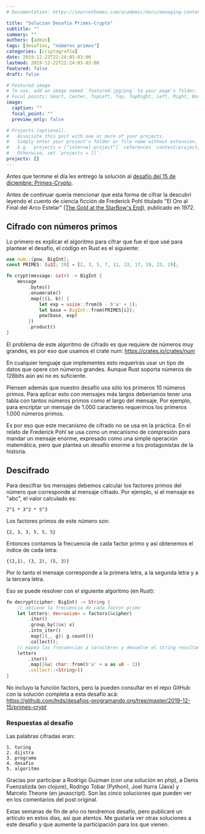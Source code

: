 ```yaml
---
# Documentation: https://sourcethemes.com/academic/docs/managing-content/

title: "Solucion Desafio Primes-Crypto"
subtitle: ""
summary: ""
authors: [admin]
tags: [desafíos, "números primos"]
categories: [criptografía]
date: 2019-12-22T22:24:03-03:00
lastmod: 2019-12-22T22:24:03-03:00
featured: false
draft: false

# Featured image
# To use, add an image named `featured.jpg/png` to your page's folder.
# Focal points: Smart, Center, TopLeft, Top, TopRight, Left, Right, BottomLeft, Bottom, BottomRight.
image:
  caption: ""
  focal_point: ""
  preview_only: false

# Projects (optional).
#   Associate this post with one or more of your projects.
#   Simply enter your project's folder or file name without extension.
#   E.g. `projects = ["internal-project"]` references `content/project/deep-learning/index.md`.
#   Otherwise, set `projects = []`.
projects: []
---
```


Antes que termine el día les entrego la solución al [desafío del 15 de diciembre: Primes-Crypto](/blog/2019/12/15/desafio-primes-crypto.html).

Antes de continuar quería mencionar que esta forma de cifrar la descubrí leyendo el cuento de ciencia ficción de Frederick Pohl titulado "El Oro al Final del Arco Estelar" ([The Gold at the StarBow's End](https://en.wikipedia.org/wiki/The_Gold_at_the_Starbow%27s_End)), publicado en 1972.

## Cifrado con números primos

Lo primero es explicar el algoritmo para cifrar que fue el que usé para plantear el desafío, el código en Rust es el siguiente:

```rust
use num::{pow, BigInt};
const PRIMES: [u32; 10] = [2, 3, 5, 7, 11, 13, 17, 19, 23, 29];

fn crypt(message: &str) -> BigInt {
    message
        .bytes()
        .enumerate()
        .map(|(i, b)| {
            let exp = usize::from(b - b'a' + 1);
            let base = BigInt::from(PRIMES[i]);
            pow(base, exp)
        })
        .product()
}
```

El problema de este algoritmo de cifrado es que requiere de números muy grandes, es por eso que usamos el crate num: https://crates.io/crates/num

En cualquier lenguaje que implementes esto requerirás usar un tipo de datos que opere con números grandes. Aunque Rust soporta números de 128bits aún así no es suficiente.

Piensen además que nuestro desafío usa sólo los primeros 10 números primos. Para aplicar esto con mensajes más largos deberíamos tener una tabla con tantos números primos como el largo del mensaje. Por ejemplo, para encriptar un mensaje de 1.000 caracteres requerimos los primeros 1.000 números primos. 

Es por eso que este mecanismo de cifrado no se usa en la práctica. En el relato de Frederick Pohl se usa como un mecanismo de compresión para mandar un mensaje enorme, expresado como una simple operación matemática, pero que plantea un desafío enorme a los protagonistas de la historia.

## Descifrado

Para descifrar los mensajes debemos calcular los factores primos del número que corresponde al mensaje cifrado. Por ejemplo, si el mensaje es "abc", el valor calculado es:

    2^1 * 3^2 * 5^3

Los factores primos de este número son:

    {2, 3, 3, 5, 5, 5}

Entonces contamos la frecuencia de cada factor primo y así obtenemos el índice de cada letra:

    {(2,1), (3, 2), (5, 3)}

Por lo tanto el mensaje corresponde a la primera letra, a la segunda letra y a la tercera letra.

Eso se puede resolver con el siguiente algoritmo (en Rust):

```rust
fn decrypt(cipher: BigInt) -> String {
    // obtiene la frecuencia de cada factor primo
    let letters: Vec<usize> = factors(&cipher)
        .iter()
        .group_by(|&x| x)
        .into_iter()
        .map(|(_, g)| g.count())
        .collect();
    // mapea las frecuencias a caracteres y devuelve el string resultante
    letters
        .iter()
        .map(|&u| char::from(b'a' + u as u8 - 1))
        .collect::<String>()
}
```

No incluyo la función factors, pero la pueden consultar en el repo GitHub con la solución completa a esta desafío acá: https://github.com/lnds/desafios-programando.org/tree/master/2019-12-15/primes-crypt

### Respuestas al desafío

Las palabras cifradas eran: 

    1. turing
    2. dijstra
    3. programa
    4. desafio
    5. algoritmo

Gracias por participar a Rodrigo Guzman (con una solución en php), a Denis Fuenzalizda (en clojure), Rodrigo Tobar (Python), Joel Iturra (Java) y Marcelo Theone (en javascript). Son las cinco soluciones que pueden ver en los comentarios del post original.

Estas semanas de fin de año no tendremos desafío, pero publicaré un artículo en estos días, así que atentos. Me gustaría ver otras soluciones a este desafío y que aumente la participación para los que vienen.

